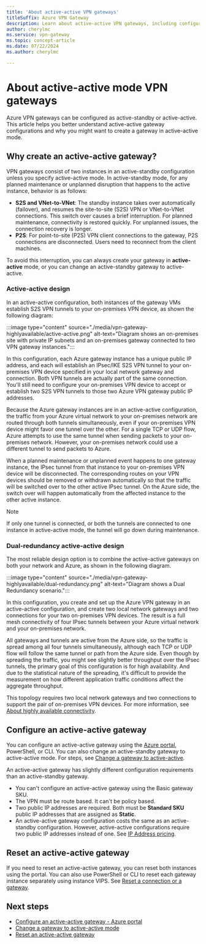 ```yaml
---
title: 'About active-active VPN gateways'
titleSuffix: Azure VPN Gateway
description: Learn about active-active VPN gateways, including configuration and design.
author: cherylmc
ms.service: vpn-gateway
ms.topic: concept-article
ms.date: 07/22/2024
ms.author: cherylmc 

---
```

# About active-active mode VPN gateways

Azure VPN gateways can be configured as active-standby or active-active. This article helps you better understand active-active gateway configurations and why you might want to create a gateway in active-active mode.

## Why create an active-active gateway?

VPN gateways consist of two instances in an active-standby configuration unless you specify active-active mode. In active-standby mode, for any planned maintenance or unplanned disruption that happens to the active instance, behavior is as follows:

* **S2S and VNet-to-VNet**: The standby instance takes over automatically (failover), and resumes the site-to-site (S2S) VPN or VNet-to-VNet connections. This switch over causes a brief interruption. For planned maintenance, connectivity is restored quickly. For unplanned issues, the connection recovery is longer.
* **P2S**: For point-to-site (P2S) VPN client connections to the gateway, P2S connections are disconnected. Users need to reconnect from the client machines.

To avoid this interruption, you can always create your gateway in **active-active** mode, or  you can change an active-standby gateway to active-active.

### Active-active design

In an active-active configuration, both instances of the gateway VMs establish S2S VPN tunnels to your on-premises VPN device, as shown the following diagram:

:::image type="content" source="./media/vpn-gateway-highlyavailable/active-active.png" alt-text="Diagram shows an on-premises site with private IP subnets and an on-premises gateway connected to two VPN gateway instances.":::

In this configuration, each Azure gateway instance has a unique public IP address, and each will establish an IPsec/IKE S2S VPN tunnel to your on-premises VPN device specified in your local network gateway and connection. Both VPN tunnels are actually part of the same connection. You'll still need to configure your on-premises VPN device to accept or establish two S2S VPN tunnels to those two Azure VPN gateway public IP addresses.

Because the Azure gateway instances are in an active-active configuration, the traffic from your Azure virtual network to your on-premises network are routed through both tunnels simultaneously, even if your on-premises VPN device might favor one tunnel over the other. For a single TCP or UDP flow, Azure attempts to use the same tunnel when sending packets to your on-premises network. However, your on-premises network could use a different tunnel to send packets to Azure.

When a planned maintenance or unplanned event happens to one gateway instance, the IPsec tunnel from that instance to your on-premises VPN device will be disconnected. The corresponding routes on your VPN devices should be removed or withdrawn automatically so that the traffic will be switched over to the other active IPsec tunnel. On the Azure side, the switch over will happen automatically from the affected instance to the other active instance.

> [!NOTE]
> If only one tunnel is connected, or both the tunnels are connected to one instance in active-active mode, the tunnel will go down during maintenance.

### Dual-redundancy active-active design

The most reliable design option is to combine the active-active gateways on both your network and Azure, as shown in the following diagram.

:::image type="content" source="./media/vpn-gateway-highlyavailable/dual-redundancy.png" alt-text="Diagram shows a Dual Redundancy scenario.":::

In this configuration, you create and set up the Azure VPN gateway in an active-active configuration, and create two local network gateways and two connections for your two on-premises VPN devices. The result is a full mesh connectivity of four IPsec tunnels between your Azure virtual network and your on-premises network.

All gateways and tunnels are active from the Azure side, so the traffic is spread among all four tunnels simultaneously, although each TCP or UDP flow will follow the same tunnel or path from the Azure side. Even though by spreading the traffic, you might see slightly better throughput over the IPsec tunnels, the primary goal of this configuration is for high availability. And due to the statistical nature of the spreading, it's difficult to provide the measurement on how different application traffic conditions affect the aggregate throughput.

This topology requires two local network gateways and two connections to support the pair of on-premises VPN devices. For more information, see [About highly available connectivity](vpn-gateway-highlyavailable.md).

## Configure an active-active gateway

You can configure an active-active gateway using the [Azure portal](tutorial-create-gateway-portal.md), PowerShell, or CLI. You can also change an active-standby gateway to active-active mode. For steps, see [Change a gateway to active-active](gateway-change-active-active.md).

An active-active gateway has slightly different configuration requirements than an active-standby gateway.

* You can't configure an active-active gateway using the Basic gateway SKU.
* The VPN must be route based. It can't be policy based.
* Two public IP addresses are required. Both must be **Standard SKU** public IP addresses that are assigned as **Static**.
* An active-active gateway configuration costs the same as an active-standby configuration. However, active-active configurations require two public IP addresses instead of one. See [IP Address pricing](https://azure.microsoft.com/pricing/details/ip-addresses/).

## Reset an active-active gateway

If you need to reset an active-active gateway, you can reset both instances using the portal. You can also use PowerShell or CLI to reset each gateway instance separately using instance VIPS. See [Reset a connection or a gateway](reset-gateway.md#ps).

## Next steps

* [Configure an active-active gateway - Azure portal](tutorial-create-gateway-portal.md)
* [Change a gateway to active-active mode](gateway-change-active-active.md)
* [Reset an active-active gateway](reset-gateway.md#ps)
